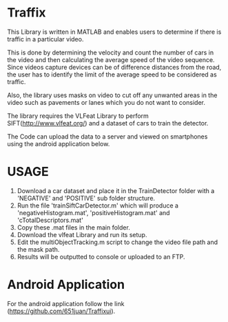 # Traffix

This Library is written in MATLAB and enables users to determine if there is traffic in a particular video.

This is done by determining the velocity and count the number of cars in the video and then calculating the average speed of the video sequence. Since videos capture devices can be of difference distances from the road, the user has to identify the limit of the average speed to be considered as traffic.

Also, the library uses masks on video to cut off any unwanted areas in the video such as pavements or lanes which you do not want to consider. 

The library requires the VLFeat Library to perform SIFT(http://www.vlfeat.org/) and a dataset of cars to train the detector.

The Code can upload the data to a server and viewed on smartphones using the android application below.

# USAGE

1. Download a car dataset and place it in the TrainDetector folder with a 'NEGATIVE' and 'POSITIVE' sub folder structure.
2. Run the file 'trainSiftCarDetector.m' which will produce a 'negativeHistogram.mat', 'positiveHistogram.mat' and 'cTotalDescriptors.mat'
3. Copy these .mat files in the main folder.
4. Download the vlfeat Library and run its setup.
5. Edit the multiObjectTracking.m script to change the video file path and the mask path.
6. Results will be outputted to console or uploaded to an FTP.

# Android Application 
For the android application follow the link (https://github.com/651juan/Traffixui).
